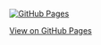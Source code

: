 [![GitHub Pages](https://github.com/Himura-777/ahj-dnd/actions/workflows/web.yml/badge.svg)](https://github.com/Himura-777/ahj-dnd/actions/workflows/web.yml)

[View on GitHub Pages](https://Himura-777.github.io/ahj-dnd/)